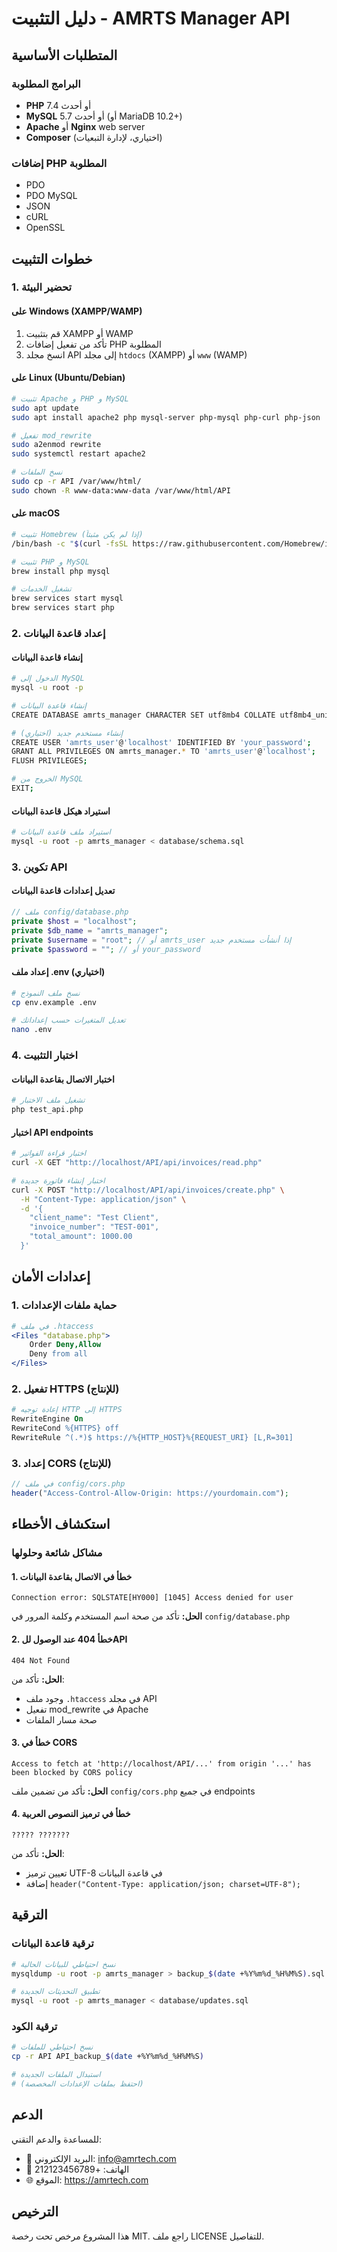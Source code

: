 # دليل التثبيت - AMRTS Manager API

## المتطلبات الأساسية

### البرامج المطلوبة
- **PHP** 7.4 أو أحدث
- **MySQL** 5.7 أو أحدث (أو MariaDB 10.2+)
- **Apache** أو **Nginx** web server
- **Composer** (اختياري، لإدارة التبعيات)

### إضافات PHP المطلوبة
- PDO
- PDO MySQL
- JSON
- cURL
- OpenSSL

## خطوات التثبيت

### 1. تحضير البيئة

#### على Windows (XAMPP/WAMP)
1. قم بتثبيت XAMPP أو WAMP
2. تأكد من تفعيل إضافات PHP المطلوبة
3. انسخ مجلد API إلى مجلد `htdocs` (XAMPP) أو `www` (WAMP)

#### على Linux (Ubuntu/Debian)
```bash
# تثبيت Apache و PHP و MySQL
sudo apt update
sudo apt install apache2 php mysql-server php-mysql php-curl php-json

# تفعيل mod_rewrite
sudo a2enmod rewrite
sudo systemctl restart apache2

# نسخ الملفات
sudo cp -r API /var/www/html/
sudo chown -R www-data:www-data /var/www/html/API
```

#### على macOS
```bash
# تثبيت Homebrew (إذا لم يكن مثبتاً)
/bin/bash -c "$(curl -fsSL https://raw.githubusercontent.com/Homebrew/install/HEAD/install.sh)"

# تثبيت PHP و MySQL
brew install php mysql

# تشغيل الخدمات
brew services start mysql
brew services start php
```

### 2. إعداد قاعدة البيانات

#### إنشاء قاعدة البيانات
```bash
# الدخول إلى MySQL
mysql -u root -p

# إنشاء قاعدة البيانات
CREATE DATABASE amrts_manager CHARACTER SET utf8mb4 COLLATE utf8mb4_unicode_ci;

# إنشاء مستخدم جديد (اختياري)
CREATE USER 'amrts_user'@'localhost' IDENTIFIED BY 'your_password';
GRANT ALL PRIVILEGES ON amrts_manager.* TO 'amrts_user'@'localhost';
FLUSH PRIVILEGES;

# الخروج من MySQL
EXIT;
```

#### استيراد هيكل قاعدة البيانات
```bash
# استيراد ملف قاعدة البيانات
mysql -u root -p amrts_manager < database/schema.sql
```

### 3. تكوين API

#### تعديل إعدادات قاعدة البيانات
```php
// ملف config/database.php
private $host = "localhost";
private $db_name = "amrts_manager";
private $username = "root"; // أو amrts_user إذا أنشأت مستخدم جديد
private $password = ""; // أو your_password
```

#### إعداد ملف .env (اختياري)
```bash
# نسخ ملف النموذج
cp env.example .env

# تعديل المتغيرات حسب إعداداتك
nano .env
```

### 4. اختبار التثبيت

#### اختبار الاتصال بقاعدة البيانات
```bash
# تشغيل ملف الاختبار
php test_api.php
```

#### اختبار API endpoints
```bash
# اختبار قراءة الفواتير
curl -X GET "http://localhost/API/api/invoices/read.php"

# اختبار إنشاء فاتورة جديدة
curl -X POST "http://localhost/API/api/invoices/create.php" \
  -H "Content-Type: application/json" \
  -d '{
    "client_name": "Test Client",
    "invoice_number": "TEST-001",
    "total_amount": 1000.00
  }'
```

## إعدادات الأمان

### 1. حماية ملفات الإعدادات
```apache
# في ملف .htaccess
<Files "database.php">
    Order Deny,Allow
    Deny from all
</Files>
```

### 2. تفعيل HTTPS (للإنتاج)
```apache
# إعادة توجيه HTTP إلى HTTPS
RewriteEngine On
RewriteCond %{HTTPS} off
RewriteRule ^(.*)$ https://%{HTTP_HOST}%{REQUEST_URI} [L,R=301]
```

### 3. إعداد CORS (للإنتاج)
```php
// في ملف config/cors.php
header("Access-Control-Allow-Origin: https://yourdomain.com");
```

## استكشاف الأخطاء

### مشاكل شائعة وحلولها

#### 1. خطأ في الاتصال بقاعدة البيانات
```
Connection error: SQLSTATE[HY000] [1045] Access denied for user
```
**الحل:** تأكد من صحة اسم المستخدم وكلمة المرور في `config/database.php`

#### 2. خطأ 404 عند الوصول للAPI
```
404 Not Found
```
**الحل:** تأكد من:
- وجود ملف `.htaccess` في مجلد API
- تفعيل mod_rewrite في Apache
- صحة مسار الملفات

#### 3. خطأ في CORS
```
Access to fetch at 'http://localhost/API/...' from origin '...' has been blocked by CORS policy
```
**الحل:** تأكد من تضمين ملف `config/cors.php` في جميع endpoints

#### 4. خطأ في ترميز النصوص العربية
```
????? ???????
```
**الحل:** تأكد من:
- تعيين ترميز UTF-8 في قاعدة البيانات
- إضافة `header("Content-Type: application/json; charset=UTF-8");`

## الترقية

### ترقية قاعدة البيانات
```bash
# نسخ احتياطي للبيانات الحالية
mysqldump -u root -p amrts_manager > backup_$(date +%Y%m%d_%H%M%S).sql

# تطبيق التحديثات الجديدة
mysql -u root -p amrts_manager < database/updates.sql
```

### ترقية الكود
```bash
# نسخ احتياطي للملفات
cp -r API API_backup_$(date +%Y%m%d_%H%M%S)

# استبدال الملفات الجديدة
# (احتفظ بملفات الإعدادات المخصصة)
```

## الدعم

للمساعدة والدعم التقني:
- 📧 البريد الإلكتروني: info@amrtech.com
- 📱 الهاتف: +212123456789
- 🌐 الموقع: https://amrtech.com

## الترخيص

هذا المشروع مرخص تحت رخصة MIT. راجع ملف LICENSE للتفاصيل. 